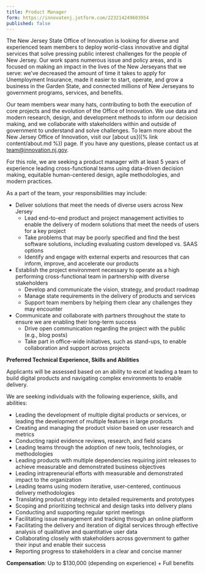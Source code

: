 ```yaml
---
title: Product Manager
form: https://innovatenj.jotform.com/223214249603954
published: false
---
```


The New Jersey State Office of Innovation is looking for diverse and experienced team members to deploy world-class innovative and digital services that solve pressing public interest challenges for the people of New Jersey. Our work spans numerous issue and policy areas, and is focused on making an impact in the lives of the New Jerseyans that we serve: we’ve decreased the amount of time it takes to apply for Unemployment Insurance, made it easier to start, operate, and grow a business in the Garden State, and connected millions of New Jerseyans to government programs, services, and benefits.

Our team members wear many hats, contributing to both the execution of core projects and the evolution of the Office of Innovation. We use data and modern research, design, and development methods to inform our decision making, and we collaborate with stakeholders within and outside of government to understand and solve challenges. To learn more about the New Jersey Office of Innovation, visit our [about us]({% link content/about.md %}) page. If you have any questions, please contact us at [team@innovation.nj.gov](mailto:team@innovation.nj.gov).

For this role, we are seeking a product manager with at least 5 years of experience leading cross-functional teams using data-driven decision making, equitable human-centered design, agile methodologies, and modern practices.

As a part of the team, your responsibilities may include:

- Deliver solutions that meet the needs of diverse users across New Jersey
  - Lead end-to-end product and project management activities to enable the delivery of modern solutions that meet the needs of users for a key project
  - Take problems that may be poorly specified and find the best software solutions, including evaluating custom developed vs. SAAS options
  - Identify and engage with external experts and resources that can inform, improve, and accelerate our products
- Establish the project environment necessary to operate as a high performing cross-functional team in partnership with diverse stakeholders
  - Develop and communicate the vision, strategy, and product roadmap
  - Manage state requirements in the delivery of products and services
  - Support team members by helping them clear any challenges they may encounter
- Communicate and collaborate with partners throughout the state to ensure we are enabling their long-term success
  - Drive open communication regarding the project with the public (e.g., blog posts)
  - Take part in office-wide initiatives, such as stand-ups, to enable collaboration and support across projects

**Preferred Technical Experience, Skills and Abilities**

Applicants will be assessed based on an ability to excel at leading a team to build digital products and navigating complex environments to enable delivery.

We are seeking individuals with the following experience, skills, and abilities:

- Leading the development of multiple digital products or services, or leading the development of multiple features in large products
- Creating and managing the product vision based on user research and metrics
- Conducting rapid evidence reviews, research, and field scans
- Leading teams through the adoption of new tools, technologies, or methodologies
- Leading products with multiple dependencies requiring joint releases to achieve measurable and demonstrated business objectives
- Leading intrapreneurial efforts with measurable and demonstrated impact to the organization
- Leading teams using modern iterative, user-centered, continuous delivery methodologies
- Translating product strategy into detailed requirements and prototypes
- Scoping and prioritizing technical and design tasks into delivery plans
- Conducting and supporting regular sprint meetings
- Facilitating issue management and tracking through an online platform
- Facilitating the delivery and iteration of digital services through effective analysis of qualitative and quantitative user data
- Collaborating closely with stakeholders across government to gather their input and enable their success
- Reporting progress to stakeholders in a clear and concise manner

**Compensation**: Up to $130,000 (depending on experience) + Full benefits
